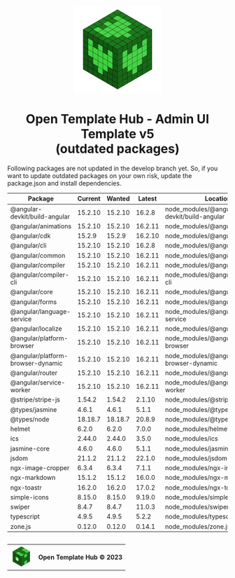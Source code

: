 <p align="center">
  <a href="https://opentemplatehub.com">
    <img src="https://raw.githubusercontent.com/open-template-hub/open-template-hub.github.io/master/assets/logo/ui/admin-ui-logo.png" alt="Logo" width=200>
  </a>
</p>


<h1 align="center">
Open Template Hub - Admin UI Template v5
  <br/>
(outdated packages)
</h1>

Following packages are not updated in the develop branch yet. So, if you want to update outdated packages on your own risk, update the package.json and install dependencies.

| Package | Current | Wanted | Latest | Location |
| --- | --- | --- | --- | --- |
| @angular-devkit/build-angular | 15.2.10 | 15.2.10 | 16.2.8 | node_modules/@angular-devkit/build-angular |
| @angular/animations | 15.2.10 | 15.2.10 | 16.2.11 | node_modules/@angular/animations |
| @angular/cdk | 15.2.9 | 15.2.9 | 16.2.10 | node_modules/@angular/cdk |
| @angular/cli | 15.2.10 | 15.2.10 | 16.2.8 | node_modules/@angular/cli |
| @angular/common | 15.2.10 | 15.2.10 | 16.2.11 | node_modules/@angular/common |
| @angular/compiler | 15.2.10 | 15.2.10 | 16.2.11 | node_modules/@angular/compiler |
| @angular/compiler-cli | 15.2.10 | 15.2.10 | 16.2.11 | node_modules/@angular/compiler-cli |
| @angular/core | 15.2.10 | 15.2.10 | 16.2.11 | node_modules/@angular/core |
| @angular/forms | 15.2.10 | 15.2.10 | 16.2.11 | node_modules/@angular/forms |
| @angular/language-service | 15.2.10 | 15.2.10 | 16.2.11 | node_modules/@angular/language-service |
| @angular/localize | 15.2.10 | 15.2.10 | 16.2.11 | node_modules/@angular/localize |
| @angular/platform-browser | 15.2.10 | 15.2.10 | 16.2.11 | node_modules/@angular/platform-browser |
| @angular/platform-browser-dynamic | 15.2.10 | 15.2.10 | 16.2.11 | node_modules/@angular/platform-browser-dynamic |
| @angular/router | 15.2.10 | 15.2.10 | 16.2.11 | node_modules/@angular/router |
| @angular/service-worker | 15.2.10 | 15.2.10 | 16.2.11 | node_modules/@angular/service-worker |
| @stripe/stripe-js | 1.54.2 | 1.54.2 | 2.1.10 | node_modules/@stripe/stripe-js |
| @types/jasmine | 4.6.1 | 4.6.1 | 5.1.1 | node_modules/@types/jasmine |
| @types/node | 18.18.7 | 18.18.7 | 20.8.9 | node_modules/@types/node |
| helmet | 6.2.0 | 6.2.0 | 7.0.0 | node_modules/helmet |
| ics | 2.44.0 | 2.44.0 | 3.5.0 | node_modules/ics |
| jasmine-core | 4.6.0 | 4.6.0 | 5.1.1 | node_modules/jasmine-core |
| jsdom | 21.1.2 | 21.1.2 | 22.1.0 | node_modules/jsdom |
| ngx-image-cropper | 6.3.4 | 6.3.4 | 7.1.1 | node_modules/ngx-image-cropper |
| ngx-markdown | 15.1.2 | 15.1.2 | 16.0.0 | node_modules/ngx-markdown |
| ngx-toastr | 16.2.0 | 16.2.0 | 17.0.2 | node_modules/ngx-toastr |
| simple-icons | 8.15.0 | 8.15.0 | 9.19.0 | node_modules/simple-icons |
| swiper | 8.4.7 | 8.4.7 | 11.0.3 | node_modules/swiper |
| typescript | 4.9.5 | 4.9.5 | 5.2.2 | node_modules/typescript |
| zone.js | 0.12.0 | 0.12.0 | 0.14.1 | node_modules/zone.js |

<table align="right"><tr><td><a href="https://opentemplatehub.com"><img src="https://raw.githubusercontent.com/open-template-hub/open-template-hub.github.io/master/assets/logo/brand-logo.png" width="50px" alt="oth"/></a></td><td><b>Open Template Hub © 2023</b></td></tr></table>

